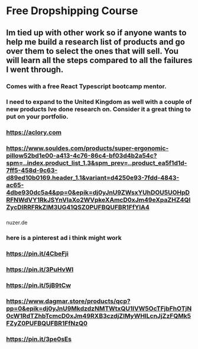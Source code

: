 # Free Dropshipping Course

## Im tied up with other work so if anyone wants to help me build a research list of products and go over them to select the ones that will sell. You will learn all the steps compared to all the failures I went through.

### Comes with a free React Typescript bootcamp mentor.

### I need to expand to the United Kingdom as well with a couple of new products Ive done research on. Consider it a great thing to put on your portfolio.

### https://aclory.com
### https://www.souldes.com/products/super-ergonomic-pillow52bd1e00-a413-4c76-86c4-bf03d4b2a54c?spm=..index.product_list_1.3&spm_prev=..product_ea5f1d1d-7ff5-458d-9c63-d89ed10b0169.header_1.1&variant=d4250e93-7fdd-4843-ac65-4dbe930dc5a4&pp=0&epik=dj0yJnU9ZWsxYUhDOU5UOHpDRFNWdVY1RkJSYnVIaXo2WVpkeXAmcD0xJm49eXpaZHZ4QlZycDlRRFRkZlM3UG41QSZ0PUFBQUFBR1FfYlA4
### 

nuzer.de

### here is a pinterest ad i think might work
### https://pin.it/4CbeFji
### https://pin.it/3PuHvWI
### https://pin.it/5jB9tCw
### https://www.dagmar.store/products/qcp?pp=0&epik=dj0yJnU9MkdzdzNMTWtxQU1lVW5OcTFjbFhOTjN0cW1RdTZhbTcmcD0xJm49RXB3czdjZlMyWHlLcnJjZzFQMk5FZyZ0PUFBQUFBR1FfNzQ0
### https://pin.it/3pe0sEs